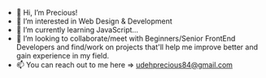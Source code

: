 - 👋 Hi, I’m Precious!
- 👀 I’m interested in Web Design & Development
- 🌱 I’m currently learning JavaScript...
- 💞️ I’m looking to collaborate/meet with Beginners/Senior FrontEnd Developers and find/work on projects that'll help me improve better and gain experience in my field.
- 📫 You can reach out to me here => udehprecious84@gmail.com

<!---
UPrecious02/UPrecious02 is a ✨ special ✨ repository because its `README.md` (this file) appears on your GitHub profile.
You can click the Preview link to take a look at your changes.
--->

